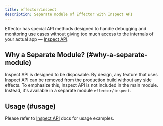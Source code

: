 ```yaml
---
title: effector/inspect
description: Separate module of Effector with Inspect API
---
```


Effector has special API methods designed to handle debugging and monitoring use cases without giving too much access to the internals of your actual app — [Inspect API](/en/api/effector/inspect).

## Why a Separate Module? (#why-a-separate-module)

Inspect API is designed to be disposable. By design, any feature that uses Inspect API can be removed from the production build without any side effects. To emphasize this, Inspect API is not included in the main module. Instead, it's available in a separate module `effector/inspect`.

## Usage (#usage)

Please refer to [Inspect API](/en/api/effector/inspect) docs for usage examples.
